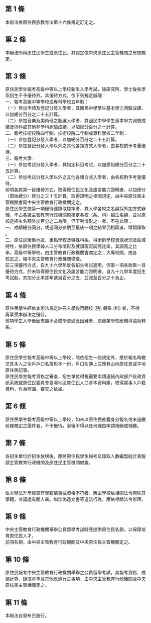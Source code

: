 第 1 條
-------
本辦法依原住民族教育法第十六條規定訂定之。

第 2 條
-------
本辦法所稱原住民學生或原住民，其認定依中央原住民主管機關之有關規  
定。

第 3 條
-------
原住民學生報考高級中等以上學校新生入學考試，除研究所、學士後各學  
系招生不予優待外，其優待方式，依下列規定辦理：  
一、報考高級中等學校或專科學校五年制：  
（一）參加申請及登記分發入學者，其國民中學學生基本學力測驗成績，  
      以加總分百分之二十五計算。  
（二）參加音樂及美術班之甄選入學者，其國民中學學生基本學力測驗成  
      績及術科或其他非學科測驗成績，以加總分百分之十計算。  
二、報考技術校院四年制、技術校院二年制或專科學校二年制：  
（一）參加登記分發入學者，以加總分百分之二十五計算。  
（二）參加登記分發入學以外之其他各類方式入學者，由各校酌予考量優  
      待。  
三、報考大學：  
（一）參加考試分發入學者，其指定科目考試，以加原始總分百分之二十  
      五計算。  
（二）參加考試分發入學以外之其他各類方式入學者，由各校酌予考量優  
      待。  
前項各款第一目優待方式，取得原住民文化及語言能力證明者，以加總分  
（原始總分）百分之三十五計算，取得證明之相關規定，由中央原住民主  
管機關會同中央主管教育行政機關定之。  
原住民學生依第一項優待達錄取標準者，其入學各校之名額採外加方式辦  
理，不占各級主管教育行政機關原核定各校（系、科）招生名額，並以原  
核定招生名額外加百分之二為限。但下列情形之一者，不在此限：  
一、成績總分同分，或遇同分參酌至最後一項之結果仍相同者，增額錄取  
    。  
二、原住民聚集地區、重點學校及特殊科系，得衡酌學校資源狀況及區域  
    特性，依原住民學齡人口分布情形及就讀現況調高比率，其調高之比  
    率，高級中等學校，由主管教育行政機關會商定之；大專校院，由各  
    校定之，報中央主管教育行政機關備查。  
前三項優待方式，自九十六學年度各招生考試適用。但第一項各款第一目  
優待方式，於未取得原住民文化及語言能力證明者，自九十九學年度招生  
考試起，其加分比率逐年遞減百分之五，並減至百分之十為止。

第 4 條
-------
原住民學生經依本辦法規定註冊入學後再轉校 (院) 轉系 (科) 者，不得  
再享受本辦法之優待。  
前項學生入學後因志趣不合或學習適應困難者，原肄業學校應輔導協助轉  
系。

第 5 條
-------
原住民學生報考高級中等以上學校，除依招生一般規定外，應於報名時繳  
交其本人之全戶戶口名簿影本一份，戶口名簿上並應有山地原住民或平地  
原住民記事。  
原住民學生報考資格之審查，招生單位得視需要申請連結內政部戶役政資  
訊系統或原住民委員會臺灣地區原住民人口基本資料庫，取得當事人戶籍  
資料，作為辨識、審查之依據。

第 6 條
-------
原住民學生報考高級中等以上學校，如未以原住民族籍身分報名或未送繳  
前條規定之證件者，不予優待，事後不得以任何理由申請補辦或補繳。

第 7 條
-------
各招生單位於招生放榜後，應將原住民學生報考及錄取人數編製統計表報  
請主管教育行政機關及原住民主管機關備查。

第 8 條
-------
依本辦法升學經查有冒籍情事或資格不符者，應由學校依相關法令開除其  
學籍，並議處有關人員。如涉偽造文書等違法行為，應依相關法令辦理。

第 9 條
-------
中央主管教育行政機關舉辦公費留學考試時應提供原住民名額，以保障培  
育原住民人才。  
前項名額，由中央主管教育行政機關及中央原住民主管機關定之。

第 10 條
--------
原住民報考中央主管教育行政機關舉辦之公費留學考試，其報考資格、成  
績計算、錄取基準及其他應遵行之事項，由中央主管教育行政機關及中央  
原住民主管機關定之。

第 11 條
--------
本辦法自發布日施行。

